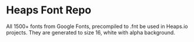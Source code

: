 # Heaps Font Repo

All 1500+ fonts from Google Fonts, precompiled to .fnt be used in Heaps.io projects. They are generated to size 16, white with alpha background.